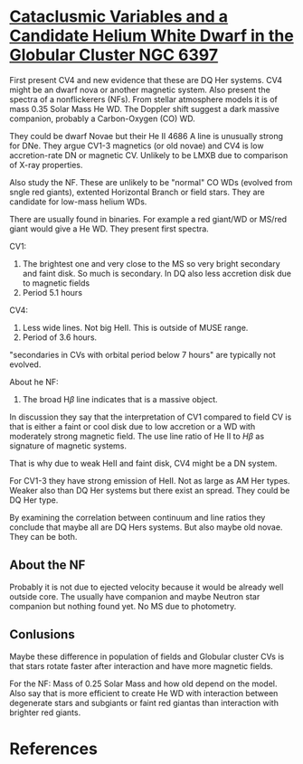 
# [Cataclusmic Variables and a Candidate Helium White Dwarf in the Globular Cluster NGC 6397][@Edmonds99]

First present CV4 and new evidence that these are DQ Her systems. CV4 might be an dwarf nova or another magnetic system. Also present the spectra of a nonflickerers (NFs). From stellar atmosphere models it is of mass 0.35 Solar Mass He WD. The Doppler shift suggest a dark massive companion, probably a Carbon-Oxygen (CO) WD. 


They could be dwarf Novae but their He II 4686 A line is unusually strong for DNe. They argue CV1-3 magnetics (or old novae) and CV4 is low accretion-rate DN or magnetic CV. Unlikely to be LMXB due to comparison of X-ray properties.   

Also study the NF. These are unlikely to be "normal" CO WDs (evolved from sngle red giants), extented Horizontal Branch or field stars. They are candidate for low-mass helium WDs.

There are usually found in binaries. For example a red giant/WD or MS/red giant would give a He WD. They present first spectra.  

CV1: 

1. The brightest one and very close to the MS so very bright secondary and faint disk. So much is secondary. In DQ also less accretion disk due to magnetic fields
2. Period 5.1 hours

CV4:
1. Less wide lines. Not big HeII. This is outside of MUSE range. 
2. Period of 3.6 hours. 

"secondaries in CVs with orbital period below 7 hours" are typically not evolved. 

About he NF:

1. The broad H$\beta$ line indicates that is a massive object. 

In discussion they say that the interpretation of CV1 compared to field CV is that is either a faint or cool disk due to low accretion or a WD with moderately strong magnetic field. The use line ratio of He II to $H \beta$ as signature of magnetic systems.

That is why due to weak HeII and faint disk, CV4   might be a DN system. 

For CV1-3 they have strong emission of HeII. Not as large as AM Her types. Weaker also than DQ Her systems but there exist an spread. They could be DQ Her type.  

By examining the correlation between continuum and line ratios they conclude that maybe all are DQ Hers systems. But also maybe old novae. They can be both.  

## About the NF

Probably it is not due to ejected velocity because it would be already well outside core. The usually have companion and maybe Neutron star companion but nothing found yet. No MS due to photometry. 

## Conlusions

Maybe these difference in population of fields and Globular cluster CVs is that stars rotate faster after interaction and have more magnetic fields. 

For the NF: Mass of 0.25 Solar Mass and how old depend on the model. Also say that is more efficient to create He WD with interaction between degenerate stars and subgiants or faint red giantas than interaction with brighter red giants. 


# References


[@Cool98NF]: http://stacks.iop.org/1538-4357/508/i=1/a=L75 "Cool AM, Grindlay JE, Cohn HN, Lugger PM, Bailyn CD. Cataclysmic Variables and a New Class of Faint Ultraviolet Stars in the Globular Cluster NGC 6397. ApJ [Internet]. 1998 [cited 2016 Mar 7];508(1):L75. Available from: http://stacks.iop.org/1538-4357/508/i=1/a=L75"

[@Edmonds99]: http://stacks.iop.org/0004-637X/516/i=1/a=250 "Edmonds PD, Grindlay JE, Cool A, Cohn H, Lugger P, Bailyn C. Cataclysmic Variables and a Candidate Helium White Dwarf in the Globular Cluster NGC 6397. ApJ [Internet]. 1999 [cited 2016 Feb 23];516(1):250. Available from: http://stacks.iop.org/0004-637X/516/i=1/a=250"


[@modelAB]: http://adsabs.harvard.edu/abs/1998MNRAS.293..177 "BBenvenuto OG, Althaus LG. Evolution of helium white dwarfs with hydrogen envelopes. Monthly Notices of the Royal Astronomical Society [Internet]. 1998 Jan 1 [cited 2016 Mar 7];293:177. Available from: http://adsabs.harvard.edu/abs/1998MNRAS.293..177B"




